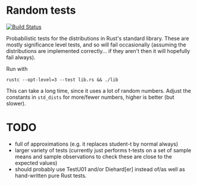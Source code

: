 # Random tests

[![Build Status](https://travis-ci.org/huonw/random-tests.png)](https://travis-ci.org/huonw/random-tests)

Probabilistic tests for the distributions in Rust's standard
library. These are mostly significance level tests, and so will fail
occasionally (assuming the distributions are implemented
correctly... if they aren't then it will hopefully fail always).

Run with

    rustc --opt-level=3 --test lib.rs && ./lib

This can take a long time, since it uses a lot of random
numbers. Adjust the constants in `std_dists` for more/fewer numbers,
higher is better (but slower).

# TODO

- full of approximations (e.g. it replaces student-t by normal always)
- larger variety of tests (currently just performs t-tests on a set of
  sample means and sample observations to check these are close to the
  expected values)
- should probably use TestU01 and/or Diehard[er] instead of/as well as
  hand-written pure Rust tests.
